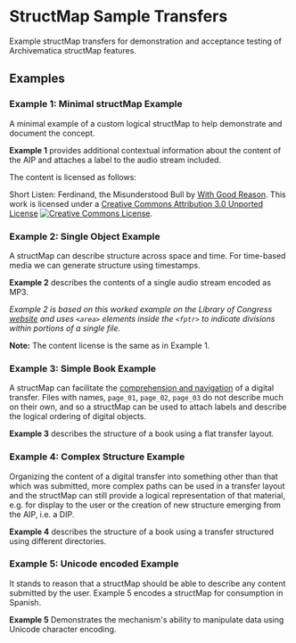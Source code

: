 # StructMap Sample Transfers

Example structMap transfers for demonstration and acceptance testing of
Archivematica structMap features.

## Examples

### Example 1: Minimal structMap Example

A minimal example of a custom logical structMap to help demonstrate and
document the concept.

**Example 1** provides additional contextual information about the content of
the AIP and attaches a label to the audio stream included.

The content is licensed as follows:

Short Listen: Ferdinand, the Misunderstood Bull by [With Good Reason][smap-1].
This work is licensed under a <a rel="license" href="http://creativecommons.org/licenses/by/3.0/">Creative Commons Attribution 3.0 Unported License</a>&nbsp;<a rel="license" href="http://creativecommons.org/licenses/by/3.0/"><img alt="Creative Commons License" style="border-width:0" src="https://i.creativecommons.org/l/by/3.0/80x15.png" /></a>.

[smap-1]: https://soundcloud.com/withgoodreason/short-listen-ferdinand-the-misunderstood-bull

### Example 2: Single Object Example

A structMap can describe structure across space and time. For time-based media
we can generate structure using timestamps.

**Example 2** describes the contents of a single audio stream encoded as MP3.

*Example 2 is based on this worked example on the Library of Congress
[website](https://www.loc.gov/standards/mets/METSOverview.v2.html#structmap)
and uses `<area>` elements inside the `<fptr>` to indicate divisions within
portions of a single file.*

**Note:** The content license is the same as in Example 1.

### Example 3: Simple Book Example

A structMap can facilitate the [comprehension and navigation][smap-2] of a
digital transfer. Files with names, `page_01`, `page_02`, `page_03` do not
describe much on their own, and so a structMap can be used to attach labels
and describe the logical ordering of digital objects.

**Example 3** describes the structure of a book using a flat transfer layout.

[smap-2]: https://www.loc.gov/standards/mets/docs/mets.v1-9.html#structMap

### Example 4: Complex Structure Example

Organizing the content of a digital transfer into something other than that
which was submitted, more complex paths can be used in a transfer layout and
the structMap can still provide a logical representation of that material, e.g.
for display to the user or the creation of new structure emerging from the
AIP, i.e. a DIP.

**Example 4** describes the structure of a book using a transfer structured
using different directories.

### Example 5: Unicode encoded Example

It stands to reason that a structMap should be able to describe any content
submitted by the user. Example 5 encodes a structMap for consumption in
Spanish.

**Example 5** Demonstrates the mechanism's ability to manipulate data using
Unicode character encoding.
